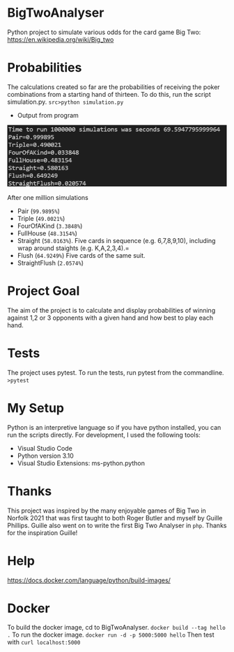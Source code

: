 # BigTwoAnalyser
Python project to simulate various odds for the card game Big Two: https://en.wikipedia.org/wiki/Big_two

# Probabilities 
The calculations created so far are the probabilities of receiving the poker combinations from a starting hand of thirteen. To do this, run the script simulation.py. 
`src>python simulation.py`
* Output from program

![](res/simulationOutput.png)

After one million simulations
* Pair (`99.9895%`)
* Triple (`49.0021%`)
* FourOfAKind (`3.3848%`)
* FullHouse (`48.3154%`)
* Straight (`58.0163%`). Five cards in sequence (e.g. 6,7,8,9,10), including wrap around staights (e.g. K,A,2,3,4).=
* Flush (`64.9249%`) Five cards of the same suit.
* StraightFlush (`2.0574%`)

# Project Goal
The aim of the project is to calculate and display probabilities of winning against 1,2 or 3 opponents with a given hand and how best to play each hand.

# Tests
The project uses pytest. To run the tests, run pytest from the commandline. 
`>pytest`

# My Setup
Python is an interpretive language so if you have python installed, you can run the scripts directly. For development, I used the following tools:
* Visual Studio Code
* Python version 3.10
* Visual Studio Extensions: ms-python.python

# Thanks
This project was inspired by the many enjoyable games of Big Two in Norfolk 2021 that was first taught to both Roger Butler and myself by Guille Phillips. Guille also went on to write the first Big Two Analyser in `php`. Thanks for the inspiration Guille!

# Help
https://docs.docker.com/language/python/build-images/

# Docker
To build the docker image, cd to BigTwoAnalyser. `docker build --tag hello .`
To run the docker image. `docker run -d -p 5000:5000 hello`
Then test with `curl localhost:5000`
